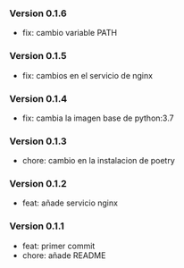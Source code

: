### Version 0.1.6
- fix: cambio variable PATH

### Version 0.1.5
- fix: cambios en el servicio de nginx

### Version 0.1.4
- fix: cambia la imagen base de python:3.7

### Version 0.1.3
- chore: cambio en la instalacion de poetry

### Version 0.1.2
- feat: añade servicio nginx

### Version 0.1.1
- feat: primer commit
- chore: añade README
